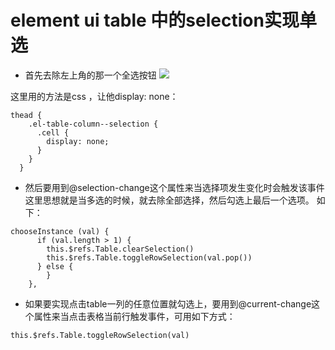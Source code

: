 # element ui table 中的selection实现单选
- 首先去除左上角的那一个全选按钮
![](https://i.loli.net/2018/11/22/5bf619d4dc2f1.png)

这里用的方法是css ，让他display: none：
```
thead {
    .el-table-column--selection {
      .cell {
        display: none;
      }
    }
  }
```
- 然后要用到@selection-change这个属性来当选择项发生变化时会触发该事件
这里思想就是当多选的时候，就去除全部选择，然后勾选上最后一个选项。
如下：
```
chooseInstance (val) {
      if (val.length > 1) {
        this.$refs.Table.clearSelection()
        this.$refs.Table.toggleRowSelection(val.pop())
      } else {
		}
    },
```

- 如果要实现点击table一列的任意位置就勾选上，要用到@current-change这个属性来当点击表格当前行触发事件，可用如下方式： 
```
this.$refs.Table.toggleRowSelection(val)
```
